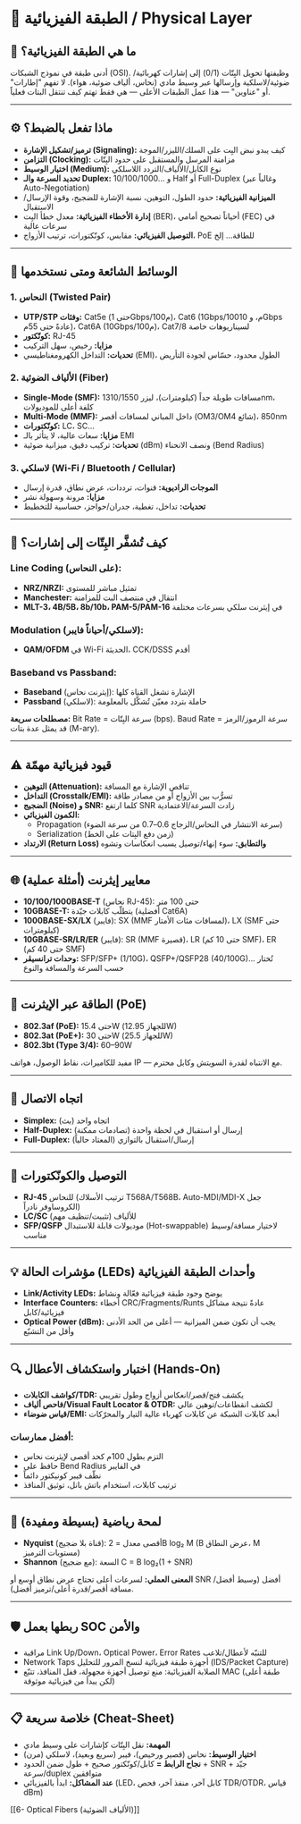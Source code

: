# 💠 الطبقة الفيزيائية / Physical Layer

## 📌 ما هي الطبقة الفيزيائية؟

أدنى طبقة في نموذج الشبكات (OSI). وظيفتها تحويل البِتّات (0/1) إلى إشارات كهربائية/ضوئية/لاسلكية وإرسالها عبر وسيط مادي (نحاس، ألياف ضوئية، هواء). لا تفهم "إطارات" أو "عناوين" — هذا عمل الطبقات الأعلى — هي فقط تهتم كيف تنتقل البتات فعلياً.

---

## ⚙️ ماذا تفعل بالضبط؟

- **ترميز/تشكيل الإشارة (Signaling):** كيف يبدو نبض البِت على السلك/الليزر/الموجة
- **التزامن (Clocking):** مزامنة المرسل والمستقبل على حدود البِتّات
- **اختيار الوسيط (Medium):** نوع الكابل/الألياف/التردد اللاسلكي
- **تحديد السرعة والـ Duplex:** 10/100/1000… و Half أو Full-Duplex (وغالباً عبر Auto-Negotiation)
- **الميزانية الفيزيائية:** حدود الطول، التوهين، نسبة الإشارة للضجيج، وقوة الإرسال/الاستقبال
- **إدارة الأخطاء الفيزيائية:** معدل خطأ البِت (BER)، أحياناً تصحيح أمامي (FEC) في سرعات عالية
- **التوصيل الفيزيائي:** مقابس، كونّكتورات، ترتيب الأزواج، PoE للطاقة… إلخ

---

## 🔗 الوسائط الشائعة ومتى نستخدمها

### 1. النحاس (Twisted Pair)

- **UTP/STP وفئات:** Cat5e (حتى 1Gbps/100م)، Cat6 (1Gbps/100م، و 10Gbps عادةً حتى 55م)، Cat6A (10Gbps/100م)، Cat7/8 لسيناريوهات خاصة
- **كونّكتور:** RJ-45
- **مزايا:** رخيص، سهل التركيب
- **تحديات:** التداخل الكهرومغناطيسي (EMI)، الطول محدود، حسّاس لجودة التأريض

### 2. الألياف الضوئية (Fiber)

- **Single-Mode (SMF):** مسافات طويلة جداً (كيلومترات)، ليزر 1310/1550nm، كلفة أعلى للموديولات
- **Multi-Mode (MMF):** داخل المباني لمسافات أقصر (OM3/OM4 شائع)، 850nm
- **كونّكتورات:** LC، SC…
- **مزايا:** سعات عالية، لا يتأثر بالـ EMI
- **تحديات:** تركيب دقيق، ميزانية ضوئية (dBm) ونصف الانحناء (Bend Radius)

### 3. لاسلكي (Wi-Fi / Bluetooth / Cellular)

- **الموجات الراديوية:** قنوات، ترددات، عرض نطاق، قدرة إرسال
- **مزايا:** مرونة وسهولة نشر
- **تحديات:** تداخل، تغطية، جدران/حواجز، حساسية للتخطيط

---

## 🔧 كيف تُشفَّر البِتّات إلى إشارات؟

### Line Coding (على النحاس):

- **NRZ/NRZI:** تمثيل مباشر للمستوى
- **Manchester:** انتقال في منتصف البت للمزامنة
- **MLT-3، 4B/5B، 8b/10b، PAM-5/PAM-16** في إيثرنت سلكي بسرعات مختلفة

### Modulation (لاسلكي/أحياناً فايبر):

- **QAM/OFDM** في Wi-Fi الحديثة، CCK/DSSS أقدم

### Baseband vs Passband:

- **Baseband** (إيثرنت نحاس): الإشارة تشغل القناة كلها
- **Passband** (لاسلكي): حاملة بتردد معيّن تُشكَّل بالمعلومة

**مصطلحات سريعة:** Bit Rate = سرعة البِتّات (bps). Baud Rate = سرعة الرموز/الرمز قد يمثل عدة بتات (M-ary).

---

## ⚠️ قيود فيزيائية مهمّة

- **التوهين (Attenuation):** تناقص الإشارة مع المسافة
- **التداخل (Crosstalk/EMI):** تسرُّب بين الأزواج أو من مصادر طاقة
- **الضجيج (Noise) و SNR:** كلما ارتفع SNR زادت السرعة/الاعتمادية
- **الكمون الفيزيائي:**
    - Propagation (سرعة الانتشار في النحاس/الزجاج 0.6–0.7 من سرعة الضوء)
    - Serialization (زمن دفع البِتات على الخط)
- **الارتداد (Return Loss) والتطابق:** سوء إنهاء/توصيل يسبب انعكاسات وتشوه

---

## 🌐 معايير إيثرنت (أمثلة عملية)

- **10/100/1000BASE-T** (نحاس RJ-45): حتى 100 متر
- **10GBASE-T:** يتطلّب كابلات جيّدة (أفضلية Cat6A)
- **1000BASE-SX/LX** (فايبر): SX (MMF لمسافات مئات الأمتار)، LX (SMF حتى كيلومترات)
- **10GBASE-SR/LR/ER** (فايبر): SR (MMF قصيرة)، LR (حتى 10 كم SMF)، ER (حتى 40 كم SMF)
- **وحدات ترانسيڤر:** SFP/SFP+ (1/10G)، QSFP+/QSFP28 (40/100G)… تُختار حسب السرعة والمسافة والنوع

---

## 🔌 الطاقة عبر الإيثرنت (PoE)

- **802.3af (PoE):** حتى 15.4W (للجهاز 12.95W)
- **802.3at (PoE+):** حتى 30W (للجهاز 25.5W)
- **802.3bt (Type 3/4):** 60–90W

مفيد للكاميرات، نقاط الوصول، هواتف IP — مع الانتباه لقدرة السويتش وكابل محترم.

---

## 📡 اتجاه الاتصال

- **Simplex:** اتجاه واحد (بث)
- **Half-Duplex:** إرسال أو استقبال في لحظة واحدة (تصادمات ممكنة)
- **Full-Duplex:** إرسال/استقبال بالتوازي (المعتاد حالياً)

---

## 🔧 التوصيل والكونّكتورات

- **RJ-45** للنحاس (ترتيب الأسلاك T568A/T568B، Auto-MDI/MDI-X جعل الكروساوفر نادراً)
- **LC/SC** للألياف (تثبيت/تنظيف مهم)
- **SFP/QSFP** موديولات قابلة للاستبدال (Hot-swappable) لاختيار مسافة/وسيط مناسب

---

## 💡 مؤشرات الحالة (LEDs) وأحداث الطبقة الفيزيائية

- **Link/Activity LEDs:** يوضح وجود طبقة فيزيائية فعّالة ونشاط
- **Interface Counters:** أخطاء CRC/Fragments/Runts عادةً نتيجة مشاكل فيزيائية/كابل
- **Optical Power (dBm):** يجب أن تكون ضمن الميزانية — أعلى من الحد الأدنى وأقل من التشبّع

---

## 🔍 اختبار واستكشاف الأعطال (Hands-On)

- **كواشف الكابلات/TDR:** يكشف فتح/قصر/انعكاس أزواج وطول تقريبي
- **فاحص ألياف/Visual Fault Locator & OTDR:** لكشف انقطاعات/توهين عالي
- **قياس ضوضاء/EMI:** أبعد كابلات الشبكة عن كابلات كهرباء عالية التيار والمحرّكات

### أفضل ممارسات:

- التزم بطول 100م كحد أقصى لإيثرنت نحاس
- حافظ على Bend Radius في الفايبر
- نظّف فيبر كونيكتور دائماً
- ترتيب كابلات، استخدام باتش بانل، توثيق المنافذ

---

## 📐 لمحة رياضية (بسيطة ومفيدة)

- **Nyquist** (قناة بلا ضجيج): أقصى معدل = 2B log₂ M (B عرض النطاق، M مستويات الترميز)
- **Shannon** (مع ضجيج): السعة C = B log₂(1 + SNR)

**المعنى العملي:** لسرعات أعلى تحتاج عرض نطاق أوسع أو SNR أفضل (وسيط أفضل/مسافة أقصر/قدرة أعلى/ترميز أفضل).

---

## 🛡️ ربطها بعمل SOC والأمن

- مراقبة Link Up/Down، Optical Power، Error Rates للتنبّه لأعطال/تلاعب
- Network Taps أجهزة طبقة فيزيائية لنسخ المرور للتحليل (IDS/Packet Capture)
- الصلابة الفيزيائية: منع توصيل أجهزة مجهولة، قفل المنافذ، تتبّع MAC (طبقة أعلى لكن يبدأ من فيزيائية موثوقة)

---

## 📋 خلاصة سريعة (Cheat-Sheet)

- **المهمة:** نقل البِتّات كإشارات على وسيط مادي
- **اختيار الوسيط:** نحاس (قصير ورخيص)، فيبر (سريع وبعيد)، لاسلكي (مرن)
- **نجاح الرابط =** كابل/كونّكتور صحيح + طول ضمن الحدود + SNR جيّد + سرعة/duplex متوافقين
- **عند المشاكل:** ابدأ بالفيزيائي (LED، كابل آخر، منفذ آخر، فحص TDR/OTDR، قياس dBm)


[[6- Optical Fibers (الألياف الضوئية)]]
